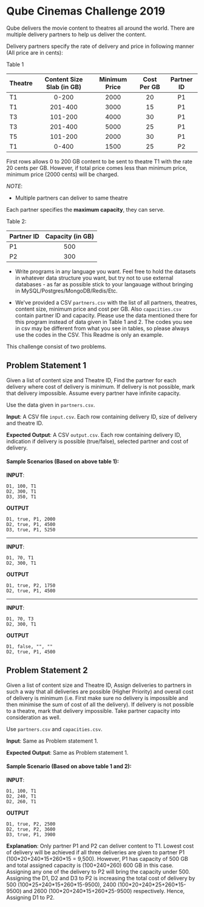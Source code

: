 # Qube Cinemas Challenge 2019
Qube delivers the movie content to theatres all around the world. There are multiple delivery partners to help us deliver the content.

Delivery partners specify the rate of delivery and price in following manner (All price are in cents):

Table 1

| Theatre       | Content Size Slab (in GB)| Minimum Price | Cost Per GB | Partner ID |
| ------------- |:----------------:        |:-------------:| :----------:|:----------:|
|  T1           |         0-200            |       2000    |      20     |     P1     |
|  T1           |         201-400          |       3000    |      15     |P1          |
|  T3           |         101-200          |       4000    |      30     |P1          |
|  T3           |         201-400          |       5000    |      25     |P1          |
|  T5           |         101-200          |       2000    |      30     |P1          |
|  T1           |         0-400            |       1500    |      25     |P2          |

First rows allows 0 to 200 GB content to be sent to theatre T1 with the rate 20 cents per GB. However, if total price comes less than minimum price, minimum price (2000 cents) will be charged.

*NOTE*: 
- Multiple partners can deliver to same theatre

Each partner specifies the **maximum capacity**, they can serve.

Table 2:

| Partner ID    | Capacity (in GB) |
| ------------- |:----------------:|
|  P1           |        500       |
|  P2           |        300       |


- Write programs in any language you want. Feel free to hold the datasets in whatever data structure you want, but try not to use external databases - as far as possible stick to your langauage without bringing in MySQL/Postgres/MongoDB/Redis/Etc.

- We've provided a CSV `partners.csv` with the list of all partners, theatres, content size, minimum price and cost per GB. Also `capacities.csv` contain partner ID and capacity. Please use the data mentioned there for this program instead of data given in Table 1 and 2. The codes you see in csv may be different from what you see in tables, so please always use the codes in the CSV. This Readme is only an example.

This challenge consist of two problems.

## Problem Statement 1
Given a list of content size and Theatre ID, Find the partner for each delivery where cost of delivery is minimum. If delivery is not possible, mark that delivery impossible. Assume every partner have infinite capacity.

Use the data given in `partners.csv`.


**Input**: A CSV file `input.csv`. Each row containing delivery ID, size of delivery and theatre ID.

**Expected Output**: A CSV `output.csv`. Each row containing delivery ID, indication if delivery is possible (true/false), selected partner and cost of delivery.

#### Sample Scenarios (Based on above table 1):
**INPUT**:
```
D1, 100, T1
D2, 300, T1
D3, 350, T1
```
**OUTPUT**
```
D1, true, P1, 2000
D2, true, P1, 4500
D3, true, P1, 5250
```
---
**INPUT**:
```
D1, 70, T1
D2, 300, T1
```
**OUTPUT**
```
D1, true, P2, 1750
D2, true, P1, 4500
```

---
**INPUT**:
```
D1, 70, T3
D2, 300, T1
```
**OUTPUT**
```
D1, false, "", "" 
D2, true, P1, 4500
```

## Problem Statement 2
Given a list of content size and Theatre ID, Assign deliveries to partners in such a way that all deliveries are possible (Higher Priority) and overall cost of delivery is minimum (i.e. First make sure no delivery is impossible and then minimise the sum of cost of all the delivery). If delivery is not possible to a theatre, mark that delivery impossible. Take partner capacity into consideration as well.

Use `partners.csv` and `capacities.csv`.

**Input**: Same as Problem statement 1.

**Expected Output**: Same as Problem statement 1.

#### Sample Scenario (Based on above table 1 and 2):
**INPUT**:
```
D1, 100, T1
D2, 240, T1
D2, 260, T1
```

**OUTPUT**
```
D1, true, P2, 2500
D2, true, P2, 3600
D3, true, P1, 3900
```

**Explanation**: Only partner P1 and P2 can deliver content to T1. Lowest cost of delivery will be achieved if all three deliveries are given to partner P1 (100\*20+240\*15+260\*15 = 9,500). However, P1 has capacity of 500 GB and total assigned capacity is (100+240+260) 600 GB in this case. Assigning any one of the delivery to P2 will bring the capacity under 500. Assigning the D1, D2 and D3 to P2 is increasing the total cost of delivery by 500 (100\*25+240\*15+260\*15-9500), 2400 (100\*20+240\*25+260*15-9500) and 2600 (100\*20+240\*15+260\*25-9500) respectively. Hence, Assigning D1 to P2.
